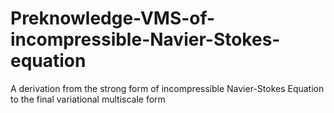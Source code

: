# Preknowledge-VMS-of-incompressible-Navier-Stokes-equation
A derivation from the strong form of incompressible Navier-Stokes Equation to the final variational multiscale form
